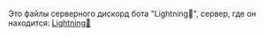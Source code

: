 Это файлы серверного дискорд бота "Lightning💙", сервер, где он находится: [Lightning💙](https://discord.gg/akZ9WedMxE)
